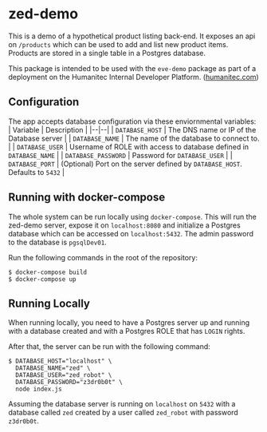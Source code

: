 # zed-demo

This is a demo of a hypothetical product listing back-end. It exposes an api on `/products` which can be used to add and
list new product items. Products are stored in a single table in a Postgres database.

This package is intended to be used with the `eve-demo` package as part of a deployment on the Humanitec Internal
Developer Platform. ([humanitec.com](https://humanitec.com))

## Configuration

The app accepts database configuration via these enviornmental variables:
| Variable | Description |
|--|--|
| `DATABASE_HOST` | The DNS name or IP of the Database server |
| `DATABASE_NAME` | The name of the database to connect to. |
| `DATABASE_USER` | Username of ROLE with access to database defined in `DATABASE_NAME` |
| `DATABASE_PASSWORD` | Password for `DATABASE_USER` |
| `DATABASE_PORT` | (Optional) Port on the server defined by `DATABASE_HOST`. Defaults to `5432` |

## Running with docker-compose

The whole system can be run locally using `docker-compose`. This will run the zed-demo server, expose it on `localhost:8080`
and initialize a Postgres database which can be accessed on `localhost:5432`. The admin password to the database is
`pgsqlDev01`.

Run the following commands in the root of the repository:

```
$ docker-compose build
$ docker-compose up
```
## Running Locally

When running locally, you need to have a Postgres server up and running with a database created and with a Postgres ROLE that has `LOGIN` rights.

After that, the server can be run with the following command:
```
$ DATABASE_HOST="localhost" \
  DATABASE_NAME="zed" \
  DATABASE_USER="zed_robot" \
  DATABASE_PASSWORD="z3dr0b0t" \
  node index.js
```

Assuming the database server is running on `localhost` on `5432` with a database called `zed` created by a user called `zed_robot` with password `z3dr0b0t`.
